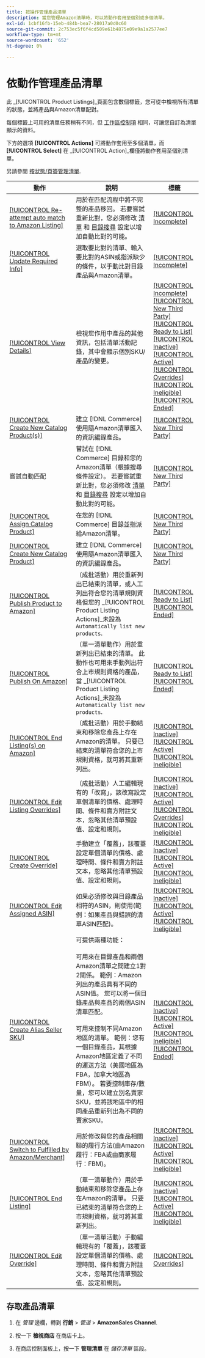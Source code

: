 ```yaml
---
title: 按操作管理產品清單
description: 當您管理Amazon清單時，可以將動作套用至個別或多個清單。
exl-id: 1cbf16fb-15eb-484b-bea7-28017a0d0c60
source-git-commit: 2c753ec5f6f4cd509e61b4875e09e9a1a2577ee7
workflow-type: tm+mt
source-wordcount: '652'
ht-degree: 0%

---
```


# 依動作管理產品清單

此 _[!UICONTROL Product Listings]_頁面包含數個標籤，您可從中檢視所有清單的狀態，並將產品與Amazon清單配對。

每個標籤上可用的清單任務稍有不同，但 [工作區控制項](./workspace-controls.md) 相同，可讓您自訂為清單顯示的資料。

下方的選項 **[!UICONTROL Actions]** 可將動作套用至多個清單，而 **[!UICONTROL Select]** 在 _[!UICONTROL Action]_欄僅將動作套用至個別清單。

另請參閱 [按狀態/頁簽管理清單](./managing-listings-by-tab.md).

| 動作 | 說明 | 標籤 |
|--- |--- |--- |
| [[!UICONTROL Re-attempt auto match to Amazon Listing]](./amazon-manually-update-incomplete-listing.md#update-required-info-unable-to-assign-to-amazon-listing) | 用於在匹配流程中將不完整的產品移回。 若要嘗試重新比對，您必須修改 [清單](./listing-settings.md) 和 [目錄搜尋](./catalog-search.md) 設定以增加自動比對的可能。 | [[!UICONTROL Incomplete]](./incomplete-listings.md) |
| [[!UICONTROL Update Required Info]](./amazon-manually-update-incomplete-listing.md) | 選取要比對的清單、輸入要比對的ASIN或指派缺少的條件，以手動比對目錄產品與Amazon清單。 | [[!UICONTROL Incomplete]](./incomplete-listings.md) |
| [[!UICONTROL View Details]](./product-listing-details.md) | 檢視您作用中產品的其他資訊，包括清單活動記錄，其中會顯示個別SKU/產品的變更。 | [[!UICONTROL Incomplete]](./incomplete-listings.md)<br>[[!UICONTROL New Third Party]](./new-third-party-listings.md)<br>[[!UICONTROL Ready to List]](./ready-to-list.md)<br>[[!UICONTROL Inactive]](./inactive-listings.md)<br>[[!UICONTROL Active]](./active-listings.md)<br>[[!UICONTROL Overrides]](./overrides.md)<br>[[!UICONTROL Ineligible]](./ineligible-listings.md)<br>[[!UICONTROL Ended]](./ended-listings.md) |
| [[!UICONTROL Create New Catalog Product(s)]](./creating-assigning-catalog-products.md) | 建立 [!DNL Commerce] 使用隨Amazon清單匯入的資訊編錄產品。 | [[!UICONTROL New Third Party]](./new-third-party-listings.md) |
| 嘗試自動匹配 | 嘗試在 [!DNL Commerce] 目錄和您的Amazon清單（根據搜尋條件設定）。 若要嘗試重新比對，您必須修改 [清單](./listing-settings.md) 和 [目錄搜尋](./catalog-search.md) 設定以增加自動比對的可能。 | [[!UICONTROL New Third Party]](./new-third-party-listings.md) |
| [[!UICONTROL Assign Catalog Product]](./creating-assigning-catalog-products.md) | 在您的 [!DNL Commerce] 目錄並指派給Amazon清單。 | [[!UICONTROL New Third Party]](./new-third-party-listings.md) |
| [[!UICONTROL Create New Catalog Product]](./creating-assigning-catalog-products.md) | 建立 [!DNL Commerce] 使用隨Amazon清單匯入的資訊編錄產品。 | [[!UICONTROL New Third Party]](./new-third-party-listings.md) |
| [[!UICONTROL Publish Product to Amazon]](./publish-listings-manually.md) | （成批活動）用於重新列出已結束的清單，或人工列出符合您的清單規則資格但您的 _[!UICONTROL Product Listing Actions]_未設為 `Automatically list new products`. | [[!UICONTROL Ready to List]](./ready-to-list.md)<br>[[!UICONTROL Ended]](./ended-listings.md) |
| [[!UICONTROL Publish On Amazon]](./publish-listings-manually.md) | （單一清單動作）用於重新列出已結束的清單。 此動作也可用來手動列出符合上市規則資格的產品，當 _[!UICONTROL Product Listing Actions]_未設為 `Automatically list new products`. | [[!UICONTROL Ready to List]](./ready-to-list.md)<br>[[!UICONTROL Ended]](./ended-listings.md) |
| [[!UICONTROL End Listing(s) on Amazon]](./end-listings-manually.md) | （成批活動）用於手動結束和移除您產品上存在Amazon的清單。 只要已結束的清單符合您的上市規則資格，就可將其重新列出。 | [[!UICONTROL Inactive]](./inactive-listings.md)<br>[[!UICONTROL Active]](./active-listings.md)<br>[[!UICONTROL Ineligible]](./ineligible-listings.md) |
| [[!UICONTROL Edit Listing Overrides]](./creating-editing-overrides.md) | （成批活動）人工編輯現有的「改寫」，該改寫設定單個清單的價格、處理時間、條件和賣方附註文本，忽略其他清單預設值、設定和規則。 | [[!UICONTROL Inactive]](./inactive-listings.md)<br>[[!UICONTROL Active]](./active-listings.md)<br>[[!UICONTROL Overrides]](./overrides.md)<br>[[!UICONTROL Ineligible]](./ineligible-listings.md) |
| [[!UICONTROL Create Override]](./creating-editing-overrides.md) | 手動建立「覆蓋」，該覆蓋設定單個清單的價格、處理時間、條件和賣方附註文本，忽略其他清單預設值、設定和規則。 | [[!UICONTROL Inactive]](./inactive-listings.md)<br>[[!UICONTROL Active]](./active-listings.md)<br>[[!UICONTROL Ineligible]](./ineligible-listings.md) |
| [[!UICONTROL Edit Assigned ASIN]](./edit-assigned-asin.md) | 如果必須修改與目錄產品相符的ASIN，則使用(範例：如果產品與錯誤的清單ASIN匹配)。 | [[!UICONTROL Inactive]](./inactive-listings.md)<br>[[!UICONTROL Active]](./active-listings.md)<br>[[!UICONTROL Ineligible]](./ineligible-listings.md) |
| [[!UICONTROL Create Alias Seller SKU]](./create-alias-seller-sku.md) | 可提供兩種功能：<br><br>可用來在目錄產品和兩個Amazon清單之間建立1對2關係。 範例：Amazon列出的產品具有不同的ASIN值。 您可以將一個目錄產品與產品的兩個ASIN清單匹配。<br><br>可用來控制不同Amazon地區的清單。 範例：您有一個目錄產品，其根據Amazon地區定義了不同的運送方法（美國地區為FBA，加拿大地區為FBM）。 若要控制庫存/數量，您可以建立別名賣家SKU，並將該地區中的相同產品重新列出為不同的賣家SKU。 | [[!UICONTROL Inactive]](./inactive-listings.md)<br>[[!UICONTROL Active]](./active-listings.md)<br>[[!UICONTROL Ineligible]](./ineligible-listings.md)<br>[[!UICONTROL Ended]](./ended-listings.md) |
| [[!UICONTROL Switch to Fulfilled by Amazon/Merchant]](./fulfilled-by.md#configure-fulfilled-by-settings) | 用於修改與您的產品相關聯的履行方法(由Amazon履行：FBA或由商家履行：FBM)。 | [[!UICONTROL Inactive]](./inactive-listings.md)<br>[[!UICONTROL Active]](./active-listings.md)<br>[[!UICONTROL Ineligible]](./ineligible-listings.md) |
| [[!UICONTROL End Listing]](./end-listings-manually.md) | （單一清單動作）用於手動結束和移除您產品上存在Amazon的清單。 只要已結束的清單符合您的上市規則資格，就可將其重新列出。 | [[!UICONTROL Inactive]](./inactive-listings.md)<br>[[!UICONTROL Active]](./active-listings.md)<br>[[!UICONTROL Ineligible]](./ineligible-listings.md) |
| [[!UICONTROL Edit Override]](./creating-editing-overrides.md) | （單一清單活動）手動編輯現有的「覆蓋」，該覆蓋設定單個清單的價格、處理時間、條件和賣方附註文本，忽略其他清單預設值、設定和規則。 | [[!UICONTROL Overrides]](./overrides.md) |

## 存取產品清單

1. 在 _管理_ 邊欄，轉到 **行銷** > _管道_ > **AmazonSales Channel**.

1. 按一下 **檢視商店** 在商店卡上。

1. 在商店控制面板上，按一下 **管理清單** 在 _儲存清單_ 區段。
